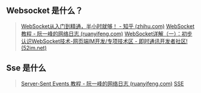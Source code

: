 ## Websocket 是什么？
> [WebSocket从入门到精通，半小时就够！ - 知乎 (zhihu.com)](https://zhuanlan.zhihu.com/p/265673127)
> [WebSocket 教程 - 阮一峰的网络日志 (ruanyifeng.com)](https://www.ruanyifeng.com/blog/2017/05/websocket.html)
> [WebSocket详解（一）：初步认识WebSocket技术-网页端IM开发/专项技术区 - 即时通讯开发者社区! (52im.net)](http://www.52im.net/thread-331-1-1.html)
## Sse 是什么
> [Server-Sent Events 教程 - 阮一峰的网络日志 (ruanyifeng.com)](https://www.ruanyifeng.com/blog/2017/05/server-sent_events.html)
> [SSE](https://zhuanlan.zhihu.com/p/688953364)

